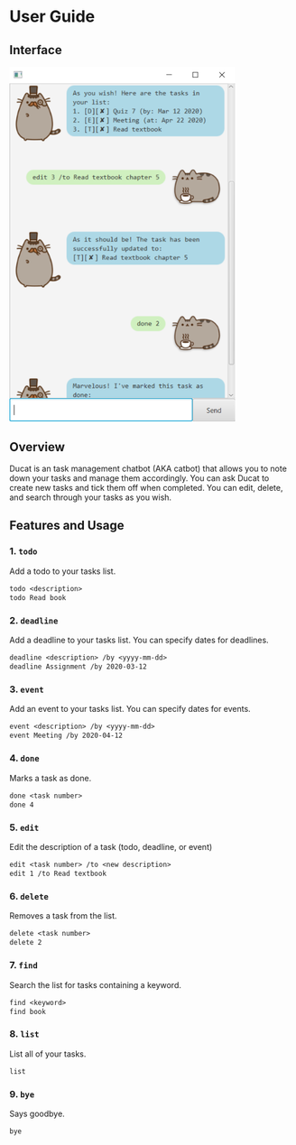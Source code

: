 # User Guide

## Interface
<img src="./Ui.png" width="400">

## Overview
Ducat is an task management chatbot (AKA catbot) that allows you to note down your tasks and manage them accordingly.
You can ask Ducat to create new tasks and tick them off when completed. 
You can edit, delete, and search through your tasks as you wish.

## Features and Usage

### 1.  `todo` 
Add a todo to your tasks list.
    
    todo <description> 
    todo Read book

### 2.  `deadline` 
Add a deadline to your tasks list.
You can specify dates for deadlines.

    deadline <description> /by <yyyy-mm-dd>
    deadline Assignment /by 2020-03-12
    
### 3. `event`
Add an event to your tasks list.
You can specify dates for events.

    event <description> /by <yyyy-mm-dd>
    event Meeting /by 2020-04-12

### 4. `done`
Marks a task as done.

    done <task number>
    done 4
    
### 5.  `edit`
Edit the description of a task (todo, deadline, or event)

    edit <task number> /to <new description>
    edit 1 /to Read textbook

### 6. `delete` 
Removes a task from the list.

    delete <task number>
    delete 2
    
### 7. `find` 
Search the list for tasks containing a keyword.

    find <keyword>
    find book
    
### 8. `list` 
List all of your tasks.

    list

### 9. `bye`
Says goodbye.

    bye
